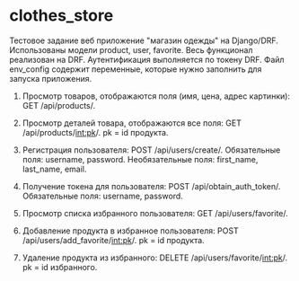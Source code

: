 # clothes_store
Тестовое задание веб приложение "магазин одежды" на Django/DRF.
Использованы модели product, user, favorite. Весь функционал реализован на DRF. Аутентификация выполняется по токену DRF.
Файл env_config содержит переменные, которые нужно заполнить для запуска приложения.

1. Просмотр товаров, отображаются поля (имя, цена, адрес картинки): GET /api/products/.
2. Просмотр деталей товара, отображаются все поля: GET /api/products/<int:pk>/. pk = id продукта.

3. Регистрация пользователя: POST /api/users/create/. Обязательные поля: username, password. Необязательные поля: first_name, last_name, email.
4. Получение токена для пользователя: POST /api/obtain_auth_token/. Обязательные поля: username, password.

5. Просмотр списка избранного пользователя: GET /api/users/favorite/.
6. Добавление продукта в избранное пользователя: POST /api/users/add_favorite/<int:pk>/. pk = id продукта.
7. Удаление продукта из избранного: DELETE /api/users/favorite/<int:pk>/. pk = id избранного.

